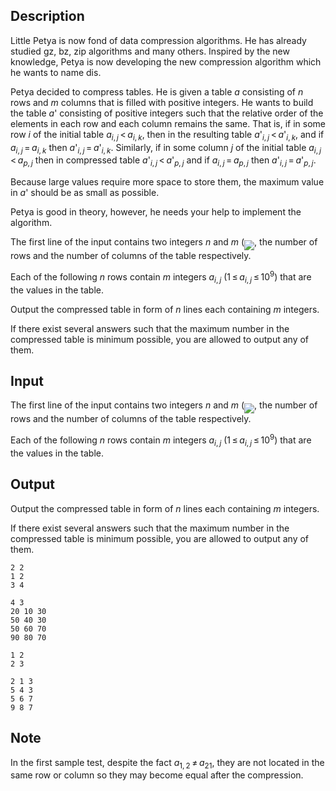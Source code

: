 ## Description

<div><p>Little Petya is now fond of data compression algorithms. He has already studied <span class="tex-font-style-it">gz</span>, <span class="tex-font-style-it">bz</span>, <span class="tex-font-style-it">zip</span> algorithms and many others. Inspired by the new knowledge, Petya is now developing the new compression algorithm which he wants to name <span class="tex-font-style-it">dis</span>.</p><p>Petya decided to compress tables. He is given a table <span class="tex-span"><i>a</i></span> consisting of <span class="tex-span"><i>n</i></span> rows and <span class="tex-span"><i>m</i></span> columns that is filled with positive integers. He wants to build the table <span class="tex-span"><i>a</i>'</span> consisting of positive integers such that the relative order of the elements in each row and each column remains the same. That is, if in some row <span class="tex-span"><i>i</i></span> of the initial table <span class="tex-span"><i>a</i><sub class="lower-index"><i>i</i>, <i>j</i></sub> &lt; <i>a</i><sub class="lower-index"><i>i</i>, <i>k</i></sub></span>, then in the resulting table <span class="tex-span"><i>a</i>'<sub class="lower-index"><i>i</i>, <i>j</i></sub> &lt; <i>a</i>'<sub class="lower-index"><i>i</i>, <i>k</i></sub></span>, and if <span class="tex-span"><i>a</i><sub class="lower-index"><i>i</i>, <i>j</i></sub> = <i>a</i><sub class="lower-index"><i>i</i>, <i>k</i></sub></span> then <span class="tex-span"><i>a</i>'<sub class="lower-index"><i>i</i>, <i>j</i></sub> = <i>a</i>'<sub class="lower-index"><i>i</i>, <i>k</i></sub></span>. Similarly, if in some column <span class="tex-span"><i>j</i></span> of the initial table <span class="tex-span"><i>a</i><sub class="lower-index"><i>i</i>, <i>j</i></sub> &lt; <i>a</i><sub class="lower-index"><i>p</i>, <i>j</i></sub></span> then in compressed table <span class="tex-span"><i>a</i>'<sub class="lower-index"><i>i</i>, <i>j</i></sub> &lt; <i>a</i>'<sub class="lower-index"><i>p</i>, <i>j</i></sub></span> and if <span class="tex-span"><i>a</i><sub class="lower-index"><i>i</i>, <i>j</i></sub> = <i>a</i><sub class="lower-index"><i>p</i>, <i>j</i></sub></span> then <span class="tex-span"><i>a</i>'<sub class="lower-index"><i>i</i>, <i>j</i></sub> = <i>a</i>'<sub class="lower-index"><i>p</i>, <i>j</i></sub></span>. </p><p>Because large values require more space to store them, the maximum value in <span class="tex-span"><i>a</i>'</span> should be as small as possible.</p><p>Petya is good in theory, however, he needs your help to implement the algorithm.</p></div><div class="input-specification"><p>The first line of the input contains two integers <span class="tex-span"><i>n</i></span> and <span class="tex-span"><i>m</i></span> (<img align="middle" class="tex-formula" src="file://EIGpa7QA.png" style="max-width: 100.0%;max-height: 100.0%;">, the number of rows and the number of columns of the table respectively.</p><p>Each of the following <span class="tex-span"><i>n</i></span> rows contain <span class="tex-span"><i>m</i></span> integers <span class="tex-span"><i>a</i><sub class="lower-index"><i>i</i>, <i>j</i></sub></span> <span class="tex-span">(1 ≤ <i>a</i><sub class="lower-index"><i>i</i>, <i>j</i></sub> ≤ 10<sup class="upper-index">9</sup>)</span> that are the values in the table.</p></div><div class="output-specification"><p>Output the compressed table in form of <span class="tex-span"><i>n</i></span> lines each containing <span class="tex-span"><i>m</i></span> integers.</p><p>If there exist several answers such that the maximum number in the compressed table is minimum possible, you are allowed to output any of them.</p></div>

## Input

<p>The first line of the input contains two integers <span class="tex-span"><i>n</i></span> and <span class="tex-span"><i>m</i></span> (<img align="middle" class="tex-formula" src="file://EIGpa7QA.png" style="max-width: 100.0%;max-height: 100.0%;">, the number of rows and the number of columns of the table respectively.</p><p>Each of the following <span class="tex-span"><i>n</i></span> rows contain <span class="tex-span"><i>m</i></span> integers <span class="tex-span"><i>a</i><sub class="lower-index"><i>i</i>, <i>j</i></sub></span> <span class="tex-span">(1 ≤ <i>a</i><sub class="lower-index"><i>i</i>, <i>j</i></sub> ≤ 10<sup class="upper-index">9</sup>)</span> that are the values in the table.</p>

## Output

<p>Output the compressed table in form of <span class="tex-span"><i>n</i></span> lines each containing <span class="tex-span"><i>m</i></span> integers.</p><p>If there exist several answers such that the maximum number in the compressed table is minimum possible, you are allowed to output any of them.</p>





```input1
2 2
1 2
3 4

```




```input2
4 3
20 10 30
50 40 30
50 60 70
90 80 70

```




```output1
1 2
2 3

```




```output2
2 1 3
5 4 3
5 6 7
9 8 7

```



## Note

<p>In the first sample test, despite the fact <span class="tex-span"><i>a</i><sub class="lower-index">1, 2</sub> ≠ <i>a</i><sub class="lower-index">21</sub></span>, they are not located in the same row or column so they may become equal after the compression.</p>
